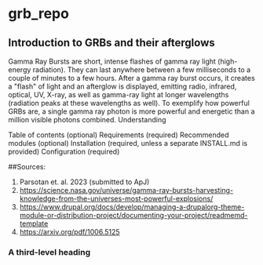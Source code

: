 # grb_repo


## Introduction to GRBs and their afterglows

Gamma Ray Bursts are short, intense flashes of gamma ray light (high-energy radiation). They can last anywhere between a few milliseconds to a couple of minutes to a few hours. 
After a gamma ray burst occurs, it creates a "flash" of light and an afterglow is displayed, emitting radio, infrared, optical, UV, X-ray, as well as gamma-ray light at longer wavelengths (radiation peaks at these wavelengths as well). To exemplify how powerful GRBs are, a single gamma ray photon is more powerful and energetic than a million visible photons combined. Understanding 


Table of contents (optional)
Requirements (required)
Recommended modules (optional)
Installation (required, unless a separate INSTALL.md is provided)
Configuration (required)

##Sources:
1)  Parsotan et. al. 2023 (submitted to ApJ)
2)  https://science.nasa.gov/universe/gamma-ray-bursts-harvesting-knowledge-from-the-universes-most-powerful-explosions/
3)  https://www.drupal.org/docs/develop/managing-a-drupalorg-theme-module-or-distribution-project/documenting-your-project/readmemd-template
4)  https://arxiv.org/pdf/1006.5125

### A third-level heading
